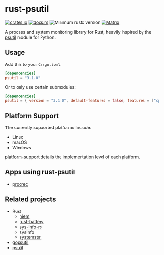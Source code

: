 # rust-psutil

[![crates.io](https://img.shields.io/crates/v/psutil.svg)](https://crates.io/crates/psutil)
[![docs.rs](https://docs.rs/psutil/badge.svg)](https://docs.rs/psutil)
![Minimum rustc version](https://img.shields.io/badge/rustc-1.39+-green.svg)
[![Matrix](https://img.shields.io/badge/matrix-%23rust--psutil-blue.svg)](https://matrix.to/#/#rust-psutil:matrix.org)

A process and system monitoring library for Rust, heavily inspired by the [psutil] module for Python.

## Usage

Add this to your `Cargo.toml`:

```toml
[dependencies]
psutil = "3.1.0"
```

Or to only use certain submodules:

```toml
[dependencies]
psutil = { version = "3.1.0", default-features = false, features = ["cpu", "process"] }
```

## Platform Support

The currently supported platforms include:
- Linux
- macOS
- Windows

[platform-support](./platform-support.md) details the implementation level of each platform.

## Apps using rust-psutil

- [procrec](https://github.com/gh0st42/procrec)

## Related projects

- Rust
  - [hiem](https://github.com/heim-rs/heim)
  - [rust-battery](https://github.com/svartalf/rust-battery)
  - [sys-info-rs](https://github.com/FillZpp/sys-info-rs)
  - [sysinfo](https://github.com/GuillaumeGomez/sysinfo)
  - [systemstat](https://github.com/myfreeweb/systemstat)
- [gopsutil](https://github.com/shirou/gopsutil)
- [psutil]

[psutil]: https://github.com/giampaolo/psutil
